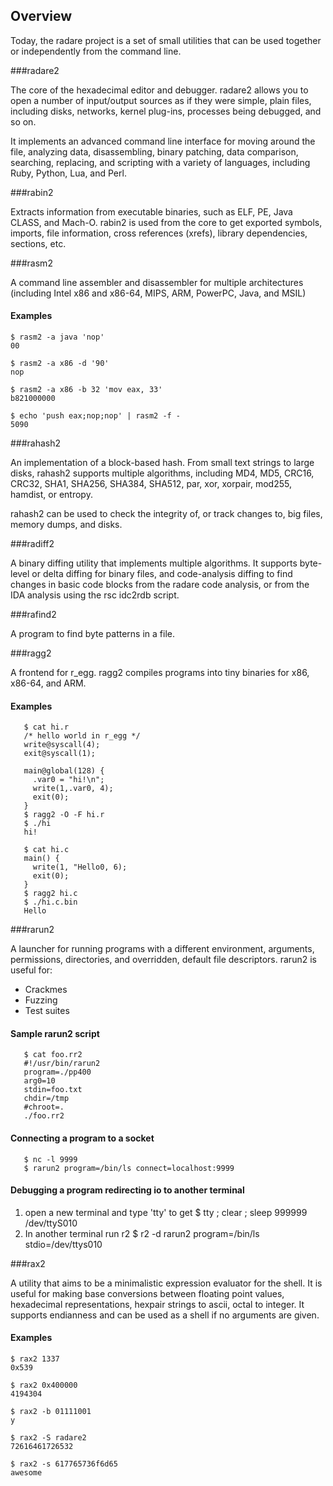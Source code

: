 ## Overview

Today, the radare project is a set of small utilities that can be used together or independently from the command line.

###radare2

The core of the hexadecimal editor and debugger. radare2 allows you to open a number of input/output sources as if they were simple, plain files, including disks, networks, kernel plug-ins, processes being debugged, and so on.

It implements an advanced command line interface for moving around the file, analyzing data, disassembling, binary patching, data comparison, searching, replacing, and scripting with a variety of languages, including Ruby, Python, Lua, and Perl.

###rabin2

Extracts information from executable binaries, such as ELF, PE, Java CLASS, and Mach-O. rabin2 is used from the core to get exported symbols, imports, file information, cross references (xrefs), library dependencies, sections, etc.

###rasm2

A command line assembler and disassembler for multiple architectures (including Intel x86 and x86-64, MIPS, ARM, PowerPC, Java, and MSIL)

#### Examples

    $ rasm2 -a java 'nop'
    00
    
    $ rasm2 -a x86 -d '90'
    nop
    
    $ rasm2 -a x86 -b 32 'mov eax, 33'
    b821000000
    
    $ echo 'push eax;nop;nop' | rasm2 -f -
    5090

###rahash2

An implementation of a block-based hash. From small text strings to large disks, rahash2 supports multiple algorithms, including MD4, MD5, CRC16, CRC32, SHA1, SHA256, SHA384, SHA512, par, xor, xorpair, mod255, hamdist, or entropy.

rahash2 can be used to check the integrity of, or track changes to, big files, memory dumps, and disks.

###radiff2

A binary diffing utility that implements multiple algorithms. It supports byte-level or delta diffing for binary files, and code-analysis diffing to find changes in basic code blocks from the radare code analysis, or from the IDA analysis using the rsc idc2rdb  script.

###rafind2

A program to find byte patterns in a file.

###ragg2

A frontend for r_egg. ragg2 compiles programs into tiny binaries for x86, x86-64, and ARM.

#### Examples

       $ cat hi.r
       /* hello world in r_egg */
       write@syscall(4);
       exit@syscall(1);

       main@global(128) {
         .var0 = "hi!\n";
         write(1,.var0, 4);
         exit(0);
       }
       $ ragg2 -O -F hi.r
       $ ./hi
       hi!

       $ cat hi.c
       main() {
         write(1, "Hello0, 6);
         exit(0);
       }
       $ ragg2 hi.c
       $ ./hi.c.bin
       Hello


###rarun2

A launcher for running programs with a different environment, arguments, permissions, directories, and overridden, default file descriptors. rarun2 is useful for:

* Crackmes
* Fuzzing
* Test suites

#### Sample rarun2 script

       $ cat foo.rr2
       #!/usr/bin/rarun2
       program=./pp400
       arg0=10
       stdin=foo.txt
       chdir=/tmp
       #chroot=.
       ./foo.rr2


#### Connecting a program to a socket

       $ nc -l 9999
       $ rarun2 program=/bin/ls connect=localhost:9999


#### Debugging a program redirecting io to another terminal

1. open a new terminal and type 'tty' to get
       $ tty ; clear ; sleep 999999
       /dev/ttyS010
2. In another terminal run r2
        $ r2 -d rarun2 program=/bin/ls stdio=/dev/ttys010

###rax2

A utility that aims to be a minimalistic expression evaluator for the shell. It is useful for making base conversions between floating point values, hexadecimal representations, hexpair strings to ascii, octal to integer. It supports endianness and can be used as a shell if no arguments are given.

#### Examples

    $ rax2 1337
    0x539
    
    $ rax2 0x400000
    4194304
    
    $ rax2 -b 01111001
    y
    
    $ rax2 -S radare2
    72616461726532
    
    $ rax2 -s 617765736f6d65
    awesome
    
    